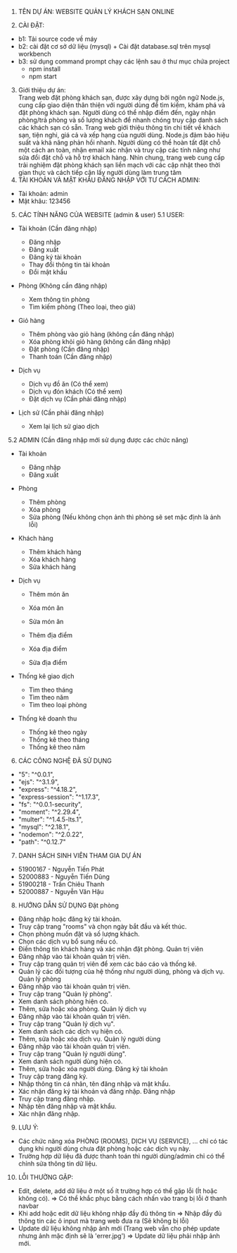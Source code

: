 1. TÊN DỰ ÁN:
  WEBSITE QUẢN LÝ KHÁCH SẠN ONLINE

2. CÀI ĐẶT:
  - b1: Tải source code về máy
  - b2: cài đặt cơ sở dữ liệu (mysql)
	    + Cài đặt database.sql trên mysql workbench
  - b3: sử dụng command prompt chạy các lệnh sau ở thư mục chứa project
      + npm install 
      + npm start

3. Giới thiệu dự án:  
	Trang web đặt phòng khách sạn, được xây dựng bởi ngôn ngữ Node.js, cung cấp giao diện thân thiện với người dùng để tìm kiếm, khám phá và đặt phòng khách sạn. Người dùng có thể nhập điểm đến, ngày nhận phòng/trả phòng và số lượng khách để nhanh chóng truy cập danh sách các khách sạn có sẵn. Trang web giới thiệu thông tin chi tiết về khách sạn, tiện nghi, giá cả và xếp hạng của người dùng. Node.js đảm bảo hiệu suất và khả năng phản hồi nhanh. Người dùng có thể hoàn tất đặt chỗ một cách an toàn, nhận email xác nhận và truy cập các tính năng như sửa đổi đặt chỗ và hỗ trợ khách hàng. Nhìn chung, trang web cung cấp trải nghiệm đặt phòng khách sạn liền mạch với các cập nhật theo thời gian thực và cách tiếp cận lấy người dùng làm trung tâm
4. TÀI KHOẢN VÀ MẬT KHẨU ĐĂNG NHẬP VỚI TƯ CÁCH ADMIN:
  - Tài khoản: admin
  - Mật khâu: 123456

5. CÁC TÍNH NĂNG CỦA WEBSITE (admin & user)
5.1 USER:
  - Tài khoản (Cần đăng nhập)
    + Đăng nhập 
    + Đăng xuất
    + Đăng ký tài khoản
    + Thay đổi thông tin tài khoản
    + Đổi mật khẩu

  - Phòng (Không cần đăng nhập)
    + Xem thông tin phòng 
    + Tìm kiếm phòng (Theo loại, theo giá) 

  - Giỏ hàng
    + Thêm phòng vào giỏ hàng (không cần đăng nhập)
    + Xóa phòng khỏi giỏ hàng (không cần đăng nhập)
    + Đặt phòng (Cần đăng nhập)
    + Thanh toán (Cần đăng nhập)

  - Dịch vụ
    + Dịch vụ đồ ăn (Có thể xem)
    + Dịch vụ đón khách (Có thể xem)
    + Đặt dịch vụ (Cần phải đăng nhập)

  - Lịch sử (Cần phải đăng nhập)
    + Xem lại lịch sử giao dịch 


5.2 ADMIN (Cần đăng nhập mới sử dụng được các chức năng)
  - Tài khoản	
    + Đăng nhập 
    + Đăng xuất

  - Phòng
    + Thêm phòng 
    + Xóa phòng
    + Sửa phòng (Nếu không chọn ảnh thì phòng sẽ set mặc định là ảnh lỗi)

  - Khách hàng
    + Thêm khách hàng
    + Xóa khách hàng
    + Sửa khách hàng

  - Dịch vụ
    + Thêm món ăn
    + Xóa món ăn
    + Sửa món ăn

    + Thêm địa điểm
    + Xóa địa điểm
    + Sửa địa điểm

  - Thống kê giao dịch
    + Tìm theo tháng
    + Tìm theo năm
    + Tìm theo loại phòng

  - Thống kê doanh thu
    + Thống kê theo ngày
    + Thống kê theo tháng
    + Thống kê theo năm

6. CÁC CÔNG NGHỆ ĐÃ SỬ DỤNG
  -  "5": "^0.0.1",
  -  "ejs": "^3.1.9",
  -  "express": "^4.18.2",
  -  "express-session": "^1.17.3",
  -  "fs": "^0.0.1-security",
  -  "moment": "^2.29.4",
  -  "multer": "^1.4.5-lts.1",
  -  "mysql": "^2.18.1",
  -  "nodemon": "^2.0.22",
  -  "path": "^0.12.7"

7. DANH SÁCH SINH VIÊN THAM GIA DỰ ÁN
  - 51900167 - Nguyễn Tiến Phát 
  - 52000883 - Nguyễn Tiến Dũng  
  - 51900218 - Trần Chiêu Thanh  
  - 52000887 - Nguyễn Văn Hậu 

8. HƯỚNG DẪN SỬ DỤNG
 Đặt phòng
  -	Đăng nhập hoặc đăng ký tài khoản.
  -	Truy cập trang "rooms" và chọn ngày bắt đầu và kết thúc.
  -	Chọn phòng muốn đặt và số lượng khách.
  -	Chọn các dịch vụ bổ sung nếu có.
  -	Điền thông tin khách hàng và xác nhận đặt phòng.
 Quản trị viên
  -	Đăng nhập vào tài khoản quản trị viên.
  -	Truy cập trang quản trị viên để xem các báo cáo và thống kê.
  -	Quản lý các đối tượng của hệ thống như người dùng, phòng và dịch vụ.
 Quản lý phòng
  -	Đăng nhập vào tài khoản quản trị viên.
  -	Truy cập trang "Quản lý phòng".
  -	Xem danh sách phòng hiện có.
  -	Thêm, sửa hoặc xóa phòng.
 Quản lý dịch vụ
  -	Đăng nhập vào tài khoản quản trị viên.
  -	Truy cập trang "Quản lý dịch vụ".
  -	Xem danh sách các dịch vụ hiện có.
  -	Thêm, sửa hoặc xóa dịch vụ.
 Quản lý người dùng
  -	Đăng nhập vào tài khoản quản trị viên.
  -	Truy cập trang "Quản lý người dùng".
  -	Xem danh sách người dùng hiện có.
  -	Thêm, sửa hoặc xóa người dùng.
 Đăng ký tài khoản
  -	Truy cập trang đăng ký.
  -	Nhập thông tin cá nhân, tên đăng nhập và mật khẩu.
  -	Xác nhận đăng ký tài khoản và đăng nhập.
 Đăng nhập
  -	Truy cập trang đăng nhập.
  -	Nhập tên đăng nhập và mật khẩu.
  -	Xác nhận đăng nhập.

9. LƯU Ý:
  - Các chức năng xóa PHÒNG (ROOMS), DỊCH VỤ (SERVICE), ... chỉ có tác dụng khi người dùng chưa đặt phòng hoặc các dịch vụ này.
  - Trường hợp dữ liệu đã được thanh toán thì người dùng/admin chỉ có thể chỉnh sửa thông tin dữ liệu.

10. LỖI THƯỜNG GẶP: 
  - Edit, delete, add dữ liệu ở một số ít trường hợp có thể gặp lỗi (Ít hoặc không có).
      => Có thể khắc phục bằng cách nhấn vào trang bị lỗi ở thanh navbar
  - Khi add hoặc edit dữ liệu không nhập đầy đủ thông tin
      => Nhập đầy đủ thông tin các ô input mà trang web đưa ra (Sẽ không bị lỗi)
  - Update dữ liệu không nhập ảnh mới (Trang web vẫn cho phép update nhưng ảnh mặc định sẽ là 'errer.jpg')
      => Update dữ liệu phải nhập ảnh mới.
